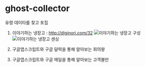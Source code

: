 ghost-collector
===============

유령 데이타를 찾고 포집

1. 이야기하는 냉장고 : http://diginori.com/32
![이야기하는 냉장고 구성](http://cfile25.uf.tistory.com/image/236A7F44548CCBC42EF880)
![이야기하는 냉장고 센싱](http://cfile30.uf.tistory.com/image/22061C42548CD0BA155E28)

2. 구글앱스크립트와 구글 달력을 통해 알아보는 회의왕

3. 구글앱스크립트와 구글 메일을 통해 알아보는 고객불만
